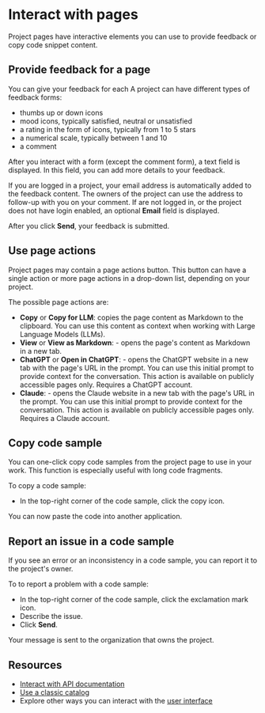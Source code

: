 # Interact with pages

Project pages have interactive elements you can use to provide feedback or copy code snippet content.

## Provide feedback for a page

You can give your feedback for each
A project can have different types of feedback forms:

- thumbs up or down icons
- mood icons, typically satisfied, neutral or unsatisfied
- a rating in the form of icons, typically from 1 to 5 stars
- a numerical scale, typically between 1 and 10
- a comment

After you interact with a form (except the comment form), a text field is displayed.
In this field, you can add more details to your feedback.

If you are logged in a project, your email address is automatically added to the feedback content.
The owners of the project can use the address to follow-up with you on your comment.
If are not logged in, or the project does not have login enabled, an optional **Email** field is displayed.

After you click **Send**, your feedback is submitted.

## Use page actions

Project pages may contain a page actions button.
This button can have a single action or more page actions in a drop-down list, depending on your project.

The possible page actions are:

- **Copy** or **Copy for LLM**: copies the page content as Markdown to the clipboard.
  You can use this content as context when working with Large Language Models (LLMs).
- **View** or **View as Markdown**: - opens the page's content as Markdown in a new tab.
- **ChatGPT** or **Open in ChatGPT**: - opens the ChatGPT website in a new tab with the page's URL in the prompt.
  You can use this initial prompt to provide context for the conversation.
  This action is available on publicly accessible pages only.
  Requires a ChatGPT account.
- **Claude**: - opens the Claude website in a new tab with the page's URL in the prompt.
  You can use this initial prompt to provide context for the conversation.
  This action is available on publicly accessible pages only.
  Requires a Claude account.

## Copy code sample

You can one-click copy code samples from the project page to use in your work.
This function is especially useful with long code fragments.

To copy a code sample:

- In the top-right corner of the code sample, click the copy icon.

You can now paste the code into another application.

## Report an issue in a code sample

If you see an error or an inconsistency in a code sample, you can report it to the project's owner.

To to report a problem with a code sample:

- In the top-right corner of the code sample, click the exclamation mark icon.
- Describe the issue.
- Click **Send**.

Your message is sent to the organization that owns the project.

## Resources

- [Interact with API documentation](./interact-with-api.md)
- [Use a classic catalog](./use-classic-catalog.md)
- Explore other ways you can interact with the [user interface](./index.md)
